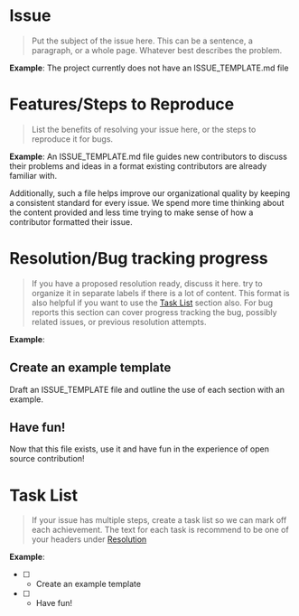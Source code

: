 # Issue
>Put the subject of the issue here. This can be a sentence, a paragraph, or a whole page. Whatever best describes the problem.

**Example**:
The project currently does not have an ISSUE_TEMPLATE.md file
# Features/Steps to Reproduce
>List the benefits of resolving your issue here, or the steps to reproduce it for bugs.

**Example**:
An ISSUE_TEMPLATE.md file guides new contributors to discuss their problems and ideas in a format existing contributors are already familiar with.

Additionally, such a file helps improve our organizational quality by keeping a consistent  standard for every issue. We spend more time thinking about the content provided and less time trying to make sense of how a contributor formatted their issue.
# Resolution/Bug tracking progress
>If you have a proposed resolution ready, discuss it here. try to organize it in separate labels if there is a lot of content. This format is also helpful if you want to use the [Task List](#task-list) section also.
>For bug reports this section can cover progress tracking the bug, possibly related issues, or previous resolution attempts.

**Example**:
## Create an example template
Draft an ISSUE_TEMPLATE file and outline the use of each section with an example.
## Have fun!
Now that this file exists, use it and have fun in the experience of open source contribution!
# Task List
>If your issue has multiple steps, create a task list so we can mark off each achievement. The text for each task is recommend to be one of your headers under [Resolution](#resolution)

**Example**:
- [ ] - Create an example template
- [ ] - Have fun!
